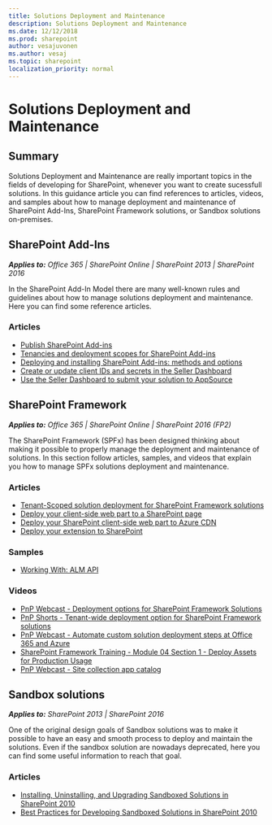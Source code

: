 ```yaml
---
title: Solutions Deployment and Maintenance
description: Solutions Deployment and Maintenance
ms.date: 12/12/2018
ms.prod: sharepoint
author: vesajuvonen
ms.author: vesaj
ms.topic: sharepoint
localization_priority: normal
---
```


# Solutions Deployment and Maintenance

## Summary
Solutions Deployment and Maintenance are really important topics in the fields of developing for SharePoint, whenever you want to create sucessfull solutions. In this guidance article you can find references to articles, videos, and samples about how to manage deployment and maintenance of SharePoint Add-Ins, SharePoint Framework solutions, or Sandbox solutions on-premises.

## SharePoint Add-Ins

_**Applies to:** Office 365 | SharePoint Online | SharePoint 2013 | SharePoint 2016_

In the SharePoint Add-In Model there are many well-known rules and guidelines about how to manage solutions deployment and maintenance. Here you can find some reference articles.

### Articles
* [Publish SharePoint Add-ins](https://docs.microsoft.com/sharepoint/dev/sp-add-ins/publish-sharepoint-add-ins)
* [Tenancies and deployment scopes for SharePoint Add-ins](https://docs.microsoft.com/sharepoint/dev/sp-add-ins/tenancies-and-deployment-scopes-for-sharepoint-add-ins)
* [Deploying and installing SharePoint Add-ins: methods and options](https://docs.microsoft.com/sharepoint/dev/sp-add-ins/deploying-and-installing-sharepoint-add-ins-methods-and-options)
* [Create or update client IDs and secrets in the Seller Dashboard](/office/dev/store/create-or-update-client-ids-and-secrets)
* [Use the Seller Dashboard to submit your solution to AppSource](/office/dev/store/use-the-seller-dashboard-to-submit-to-the-office-store)

## SharePoint Framework

_**Applies to:** Office 365 | SharePoint Online | SharePoint 2016 (FP2)_

The SharePoint Framework (SPFx) has been designed thinking about making it possible to properly manage the deployment and maintenance of solutions. In this section follow articles, samples, and videos that explain you how to manage SPFx solutions deployment and maintenance.

### Articles
* [Tenant-Scoped solution deployment for SharePoint Framework solutions](https://docs.microsoft.com/sharepoint/dev/spfx/tenant-scoped-deployment)
* [Deploy your client-side web part to a SharePoint page](https://docs.microsoft.com/sharepoint/dev/spfx/web-parts/get-started/serve-your-web-part-in-a-sharepoint-page)
* [Deploy your SharePoint client-side web part to Azure CDN](https://docs.microsoft.com/sharepoint/dev/spfx/web-parts/get-started/deploy-web-part-to-cdn)
* [Deploy your extension to SharePoint](https://docs.microsoft.com/sharepoint/dev/spfx/extensions/get-started/serving-your-extension-from-sharepoint)

### Samples
* [Working With: ALM API](https://github.com/SharePoint/PnP-JS-Core/wiki/Working-With:-ALM-API)

### Videos
* [PnP Webcast - Deployment options for SharePoint Framework Solutions](https://www.youtube.com/watch?v=8Nl_dKVQ1O8)
* [PnP Shorts - Tenant-wide deployment option for SharePoint Framework solutions](https://www.youtube.com/watch?v=pemHOZCSwZI)
* [PnP Webcast - Automate custom solution deployment steps at Office 365 and Azure](https://www.youtube.com/watch?v=D98jqzPkfj0)
* [SharePoint Framework Training - Module 04 Section 1 - Deploy Assets for Production Usage](https://www.youtube.com/watch?v=6Sm78rfuImk)
* [PnP Webcast - Site collection app catalog](https://www.youtube.com/watch?v=ZfUKkdMnSYQ)

## Sandbox solutions

_**Applies to:** SharePoint 2013 | SharePoint 2016_

One of the original design goals of Sandbox solutions was to make it possible to have an easy and smooth process to deploy and maintain the solutions. Even if the sandbox solution are nowadays deprecated, here you can find some useful information to reach that goal.

### Articles
* [Installing, Uninstalling, and Upgrading Sandboxed Solutions in SharePoint 2010](https://msdn.microsoft.com/library/office/gg615450.aspx)
* [Best Practices for Developing Sandboxed Solutions in SharePoint 2010](https://msdn.microsoft.com/library/office/gg615455.aspx)
